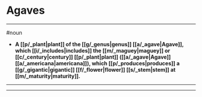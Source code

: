 # Agaves
---
#noun
- **A [[p/_plant|plant]] of the [[g/_genus|genus]] [[a/_agave|Agave]], which [[i/_includes|includes]] the [[m/_maguey|maguey]] or [[c/_century|century]] [[p/_plant|plant]] ([[a/_agave|Agave]] [[a/_americana|americana]]), which [[p/_produces|produces]] a [[g/_gigantic|gigantic]] [[f/_flower|flower]] [[s/_stem|stem]] at [[m/_maturity|maturity]].**
---
---
